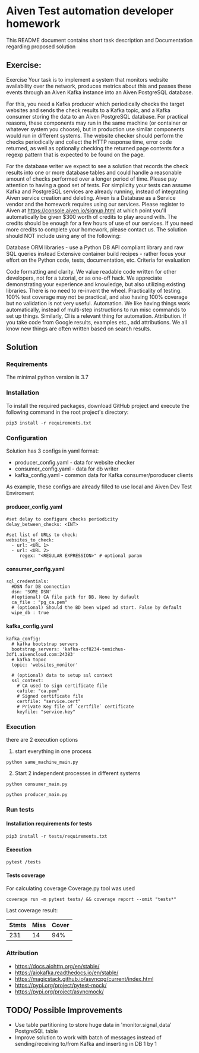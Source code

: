 # Aiven Test automation developer homework
This README document contains short task description and Documentation regarding proposed solution
## Exercise:
Exercise
Your task is to implement a system that monitors website availability over the network, produces metrics about this and passes these events through an Aiven Kafka instance into an Aiven PostgreSQL database.

For this, you need a Kafka producer which periodically checks the target websites and sends the check results to a Kafka topic, and a Kafka consumer storing the data to an Aiven PostgreSQL database. For practical reasons, these components may run in the same machine (or container or whatever system you choose), but in production use similar components would run in different systems.
The website checker should perform the checks periodically and collect the HTTP response time, error code returned, as well as optionally checking the returned page contents for a regexp pattern that is expected to be found on the page.

For the database writer we expect to see a solution that records the check results into one or more database tables and could handle a reasonable amount of checks performed over a longer period of time.
Please pay attention to  having a good set of tests. For simplicity your tests can assume Kafka and PostgreSQL services are already running, instead of integrating Aiven service creation and deleting.
Aiven is a Database as a Service vendor and the homework requires using our services. Please register to Aiven at https://console.aiven.io/signup.html at which point you'll automatically be given $300 worth of credits to play around with. The credits should be enough for a few hours of use of our services. If you need more credits to complete your homework, please contact us.
The solution should NOT include using any of the following:

Database ORM libraries - use a Python DB API compliant library and raw SQL queries instead
Extensive container build recipes - rather focus your effort on the Python code, tests, documentation, etc.
Criteria for evaluation

Code formatting and clarity. We value readable code written for other developers, not for a tutorial, or as one-off hack.
We appreciate demonstrating your experience and knowledge, but also utilizing existing libraries. There is no need to re-invent the wheel.
Practicality of testing. 100% test coverage may not be practical, and also having 100% coverage but no validation is not very useful.
Automation. We like having things work automatically, instead of multi-step instructions to run misc commands to set up things. Similarly, CI is a relevant thing for automation.
Attribution. If you take code from Google results, examples etc., add attributions. We all know new things are often written based on search results.
## Solution
### Requirements
The minimal python version is 3.7

### Installation
To install the required packages, download GitHub project and execute the following command in the root project's directory:
```
pip3 install -r requirements.txt
```
### Configuration
Solution has 3 configs in yaml format:

* producer_config.yaml - data for website checker
* consumer_config.yaml - data for db writer
* kafka_config.yaml - common data for Kafka consumer/poroducer clients

As example, these configs are already filled to use local and Aiven Dev Test Enviroment

#### producer_config.yaml

```
#set delay to configure checks periodicity
delay_between_checks: <INT>

#set list of URLs to check:
websites_to_check:
  - url: <URL 1>
  - url: <URL 2>
     regex: "<REGULAR EXPRESSION>" # optional param
```

#### consumer_config.yaml

```
sql_credentials:
  #DSN for DB connection
  dsn: 'SOME DSN'
  #(optional) CA file path for DB. None by dafault
  ca_file : "pg_ca.pem"
  # (optional) Should the BD been wiped ad start. False by default
  wipe_db : true
 ```

#### kafka_config.yaml

```
kafka_config:
  # kafka bootstrap servers
  bootstrap_servers: 'kafka-ccf8234-temichus-3df1.aivencloud.com:24383'
  # kafka topoc
  topic: 'websites_monitor'

  # (optional) data to setup ssl context
  ssl_context:
    # CA used to sign certificate file
    cafile: "ca.pem"
    # Signed certificate file
    certfile: "service.cert"
    # Private Key file of `certfile` certificate
    keyfile: "service.key"
 ```


### Execution
there are 2 execution options

1. start everything in one process
```
python same_machine_main.py
```
2. Start 2 independent processes in different systems
```
python consumer_main.py
```

```
python producer_main.py
```

### Run tests
#### Installation requirements for tests
```
pip3 install -r tests/requirements.txt
```
#### Execution
```
pytest /tests
```
#### Tests coverage
For calculating coverage Coverage.py tool was used
```
coverage run -m pytest tests/ && coverage report --omit "tests*"
```
Last coverage result:

|Stmts|Miss|Cover|
|---  |--- |---  |
|231  |14  |94%  |
### Attribution
* https://docs.aiohttp.org/en/stable/
* https://aiokafka.readthedocs.io/en/stable/
* https://magicstack.github.io/asyncpg/current/index.html
* https://pypi.org/project/pytest-mock/
* https://pypi.org/project/asyncmock/
## TODO/ Possible Improvements
* Use table partitioning to store huge data in 'monitor.signal_data' PostgreSQL table
* Improve solution to work with batch of messages instead of sending/receiving to/from Kafka and inserting in DB 1 by 1